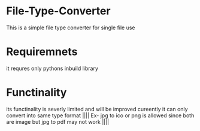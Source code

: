 # File-Type-Converter
This is a simple file type converter for single file use

# Requiremnets
it requres only pythons inbuild library

#  Functinality
its functinality is severly limited and will be improved cureently it can only convert into same type format |||| Ex- jpg to ico or png is allowed since both are image but jpg to pdf may not work ||||
